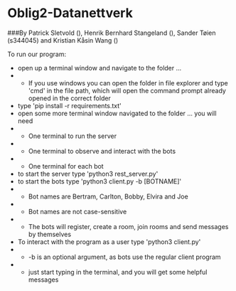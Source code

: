 # Oblig2-Datanettverk

###By Patrick Sletvold (), Henrik Bernhard Stangeland (), Sander Tøien (s344045) and Kristian Kåsin Wang ()

To run our program:
* open up a terminal window and navigate to the folder ...
* * If you use windows you can open the folder in file explorer and type 'cmd' in the file path, which will open 
    the command prompt already opened in the correct folder
* type 'pip install -r requirements.txt'
* open some more terminal window navigated to the folder ... you will need
* * One terminal to run the server
* * One terminal to observe and interact with the bots
* * One terminal for each bot
* to start the server type 'python3 rest_server.py'
* to start the bots type 'python3 client.py -b [BOTNAME]'
* * Bot names are Bertram, Carlton, Bobby, Elvira and Joe
* * Bot names are not case-sensitive 
* * The bots will register, create a room, join rooms and send messages by themselves
* To interact with the program as a user type 'python3 client.py'
* * -b is an optional argument, as bots use the regular client program
* * just start typing in the terminal, and you will get some helpful messages
    
